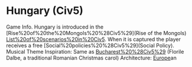 # Hungary (Civ5)

Game Info.
Hungary is introduced in the [Rise%20of%20the%20Mongols%20%28Civ5%29](Rise of the Mongols) [List%20of%20scenarios%20in%20Civ5](scenario). When it is captured the player receives a free [Social%20policies%20%28Civ5%29](Social Policy).
Musical Theme Inspiration: Same as [Bucharest%20%28Civ5%29](Bucharest) (Florile Dalbe, a traditional Romanian Christmas carol)
Architecture: [Europe](Europe)an